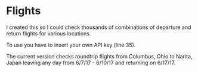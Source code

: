 # Flights

I created this so I could check thousands of combinations of departure and return flights for various locations.

To use you have to insert your own API key (line 35).
 
 The current version checks roundtrip flights from Columbus, Ohio to Narita, Japan leaving any day from 6/7/17 - 6/10/17 and returning on 6/17/17.
